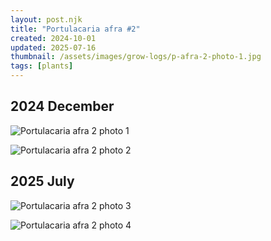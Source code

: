 ```yaml
---
layout: post.njk
title: "Portulacaria afra #2"
created: 2024-10-01
updated: 2025-07-16
thumbnail: /assets/images/grow-logs/p-afra-2-photo-1.jpg
tags: [plants]
---
```


## 2024 December

![Portulacaria afra 2 photo 1](/assets/images/grow-logs/p-afra-2-photo-1.jpg)

![Portulacaria afra 2 photo 2](/assets/images/grow-logs/p-afra-2-photo-2.jpg)

## 2025 July

![Portulacaria afra 2 photo 3](/assets/images/grow-logs/p-afra-2-photo-3.jpg)

![Portulacaria afra 2 photo 4](/assets/images/grow-logs/p-afra-2-photo-4.jpg)
